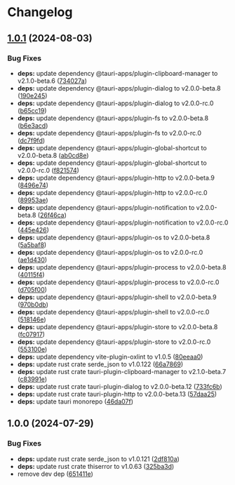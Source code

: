 # Changelog

## [1.0.1](https://github.com/LunchTimeCode/HurlPad/compare/v1.0.0...v1.0.1) (2024-08-03)


### Bug Fixes

* **deps:** update dependency @tauri-apps/plugin-clipboard-manager to v2.1.0-beta.6 ([734027a](https://github.com/LunchTimeCode/HurlPad/commit/734027a1073949569f0b34a6be0373a5900a7988))
* **deps:** update dependency @tauri-apps/plugin-dialog to v2.0.0-beta.8 ([190e245](https://github.com/LunchTimeCode/HurlPad/commit/190e24521897ff490f9a23cd5ae2cc1cec70c76a))
* **deps:** update dependency @tauri-apps/plugin-dialog to v2.0.0-rc.0 ([b65cc19](https://github.com/LunchTimeCode/HurlPad/commit/b65cc19cfbdda526af1b870ad891de3e14eb4ca5))
* **deps:** update dependency @tauri-apps/plugin-fs to v2.0.0-beta.8 ([b6e3acd](https://github.com/LunchTimeCode/HurlPad/commit/b6e3acd1a17e477eae2f85fbc172a2df3f3ab2ec))
* **deps:** update dependency @tauri-apps/plugin-fs to v2.0.0-rc.0 ([dc7f9fd](https://github.com/LunchTimeCode/HurlPad/commit/dc7f9fdd8d2168a9d19f9a33fc92c358013c8ac0))
* **deps:** update dependency @tauri-apps/plugin-global-shortcut to v2.0.0-beta.8 ([ab0cd8e](https://github.com/LunchTimeCode/HurlPad/commit/ab0cd8eab0aa64c0f35ceb467794ab668d624ef1))
* **deps:** update dependency @tauri-apps/plugin-global-shortcut to v2.0.0-rc.0 ([f821574](https://github.com/LunchTimeCode/HurlPad/commit/f821574eb949e0292f002dd5641ba1c9dcceb360))
* **deps:** update dependency @tauri-apps/plugin-http to v2.0.0-beta.9 ([8496e74](https://github.com/LunchTimeCode/HurlPad/commit/8496e747d8c9f881d543dcc198315fb0369421e5))
* **deps:** update dependency @tauri-apps/plugin-http to v2.0.0-rc.0 ([89953ae](https://github.com/LunchTimeCode/HurlPad/commit/89953aed67650cdf1aee768d177c6c3711dd8e27))
* **deps:** update dependency @tauri-apps/plugin-notification to v2.0.0-beta.8 ([26f46ca](https://github.com/LunchTimeCode/HurlPad/commit/26f46cab1f9511712148aa0874cff64d8c91e461))
* **deps:** update dependency @tauri-apps/plugin-notification to v2.0.0-rc.0 ([445e426](https://github.com/LunchTimeCode/HurlPad/commit/445e426ca4f50b1bf39252563af8cc5933affbbc))
* **deps:** update dependency @tauri-apps/plugin-os to v2.0.0-beta.8 ([5a5baf8](https://github.com/LunchTimeCode/HurlPad/commit/5a5baf80a22fd2d56caea530eaae998d332a8760))
* **deps:** update dependency @tauri-apps/plugin-os to v2.0.0-rc.0 ([ae1d430](https://github.com/LunchTimeCode/HurlPad/commit/ae1d4307ff8bc67bf00c3172aadc276c94cbabcf))
* **deps:** update dependency @tauri-apps/plugin-process to v2.0.0-beta.8 ([40115f4](https://github.com/LunchTimeCode/HurlPad/commit/40115f403c236af245b915d8249360f407dac137))
* **deps:** update dependency @tauri-apps/plugin-process to v2.0.0-rc.0 ([d705f00](https://github.com/LunchTimeCode/HurlPad/commit/d705f00b14e5a2c3dd6bdcd0267cd2b4e0392dc0))
* **deps:** update dependency @tauri-apps/plugin-shell to v2.0.0-beta.9 ([970b0db](https://github.com/LunchTimeCode/HurlPad/commit/970b0db4e9453a47ba2b17c47d6de9c0d9bed72a))
* **deps:** update dependency @tauri-apps/plugin-shell to v2.0.0-rc.0 ([518146e](https://github.com/LunchTimeCode/HurlPad/commit/518146e4922109176bad6fa60ae3b1c7890100a1))
* **deps:** update dependency @tauri-apps/plugin-store to v2.0.0-beta.8 ([fc07917](https://github.com/LunchTimeCode/HurlPad/commit/fc0791777f3af2b985217d3e1bce2955e5f64240))
* **deps:** update dependency @tauri-apps/plugin-store to v2.0.0-rc.0 ([553100e](https://github.com/LunchTimeCode/HurlPad/commit/553100e01ceca046dd2aaa0ee2e550d219bd1bf7))
* **deps:** update dependency vite-plugin-oxlint to v1.0.5 ([80eeaa0](https://github.com/LunchTimeCode/HurlPad/commit/80eeaa001c51bf8ac63762bcb9ed02aae1d2e3bb))
* **deps:** update rust crate serde_json to v1.0.122 ([66a7869](https://github.com/LunchTimeCode/HurlPad/commit/66a7869789451c72fbea4428c014c687e730bbf0))
* **deps:** update rust crate tauri-plugin-clipboard-manager to v2.1.0-beta.7 ([c83991e](https://github.com/LunchTimeCode/HurlPad/commit/c83991e682655b2cc6dca006451d04fdbd29451c))
* **deps:** update rust crate tauri-plugin-dialog to v2.0.0-beta.12 ([733fc6b](https://github.com/LunchTimeCode/HurlPad/commit/733fc6b489e1d43c00d7e95517c527da6f587ec7))
* **deps:** update rust crate tauri-plugin-http to v2.0.0-beta.13 ([57daa25](https://github.com/LunchTimeCode/HurlPad/commit/57daa2590acb57cd89378610db259b8efe2bdaf6))
* **deps:** update tauri monorepo ([46da07f](https://github.com/LunchTimeCode/HurlPad/commit/46da07f784228dddb61143060e5d4210985dd945))

## 1.0.0 (2024-07-29)


### Bug Fixes

* **deps:** update rust crate serde_json to v1.0.121 ([2df810a](https://github.com/LunchTimeCode/HurlPad/commit/2df810a88c70d1d4b65e3fa382e254438bcb593c))
* **deps:** update rust crate thiserror to v1.0.63 ([325ba3d](https://github.com/LunchTimeCode/HurlPad/commit/325ba3d04c2c90ff284e8ef631ba3424153909aa))
* remove dev dep ([651411e](https://github.com/LunchTimeCode/HurlPad/commit/651411e90f50113a25f0932d5fb90515d782ac38))
